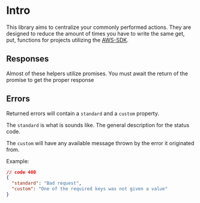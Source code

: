 # Intro

This library aims to centralize your commonly performed actions. They are designed to reduce the amount of times you have to write the same get, put, functions for projects utilizing the [AWS-SDK](https://www.npmjs.com/package/aws-sdk).

## Responses

Almost of these helpers utilize promises. You must await the return of the promise to get the proper response

## Errors

Returned errors will contain a `standard` and a `custom` property. 

The `standard` is what is sounds like. The general description for the status code.

The `custom` will have any available message thrown by the error it originated from.

Example:

```json
// code 400
{
  "standard": "Bad request",
  "custom": "One of the required keys was not given a value"
}
```